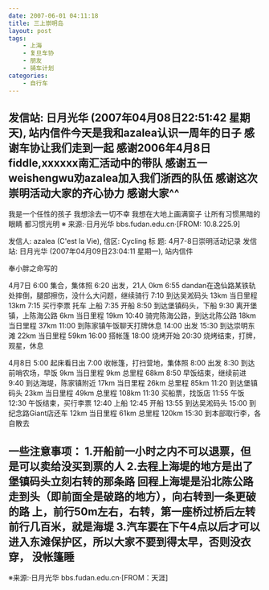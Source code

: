 ```yaml
---
date: 2007-06-01 04:11:18
title: 三上崇明岛
layout: post
tags:
    - 上海
    - 复旦车协
    - 朋友
    - 骑车计划
categories:
    - 自行车
---
```

发信站: 日月光华 (2007年04月08日22:51:42 星期天), 站内信件今天是我和azalea认识一周年的日子
感谢车协让我们走到一起
感谢2006年4月8日fiddle,xxxxxx南汇活动中的带队
感谢五一weishengwu劝azalea加入我们浙西的队伍
感谢这次崇明活动大家的齐心协力
感谢大家^^
--
我是一个任性的孩子
我想涂去一切不幸
我想在大地上画满窗子
让所有习惯黑暗的眼睛
都习惯光明
※ 来源:·日月光华 bbs.fudan.edu.cn·[FROM: 10.8.225.9]

发信人: azalea (C'est la Vie), 信区: Cycling
标 题: 4月7-8日崇明活动记录
发信站: 日月光华 (2007年04月09日23:04:11 星期一), 站内信件

奉小胖之命写的

4月7日
6:00 集合，集体照
6:20 出发，21人 0km
6:55 dandan在逸仙路某铁轨处摔倒，腿部擦伤，没什么大问题，继续骑行
7:10 到达吴淞码头 13km 当日里程 13km
7:15 买行李票 托车 上船
7:35 开船
8:50 到达堡镇码头，下船
9:30 离开堡镇，上陈海公路 6km 当日里程 19km
10:40 骑完陈海公路，到达北陈公路 18km 当日里程 37km
11:00 到陈家镇午饭聊天打牌休息
14:00 出发
15:30 到达崇明东滩 22km 当日里程 59km
16:00 搭帐篷
18:00 烧烤开始
20:30 烧烤结束，打牌，观星，休息

4月8日
5:00 起床看日出
7:00 收帐篷，打扫营地，集体照
8:00 出发
8:30 到达前哨农场，早饭 9km 当日里程 9km 总里程 68km
8:50 早饭结束，继续前进
9:40 到达海堤，陈家镇附近 17km 当日里程 26km 总里程 85km
11:20 到达堡镇码头 23km 当日里程 49km 总里程 108km
11:30 买船票，找饭店
11:55 午饭
12:30 午饭结束，买行李票
12:40 上船
12:45 开船
13:55 到达吴淞码头
15:00 到纪念路Giant店还车 12km 当日里程 61km 总里程 120km
15:30 到本部取行李，各自散去

一些注意事项：
1.开船前一小时之内不可以退票，但是可以卖给没买到票的人
2.去程上海堤的地方是出了堡镇码头立刻右转的那条路
回程上海堤是沿北陈公路走到头（即前面全是破路的地方），向右转到一条更破的路
上，前行50m左右，右转，第一座桥过桥后左转前行几百米，就是海堤
3.汽车要在下午4点以后才可以进入东滩保护区，所以大家不要到得太早，否则没衣穿，
没帐篷睡
--
※来源:·日月光华 bbs.fudan.edu.cn·[FROM：天涯]
